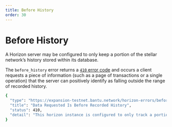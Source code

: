 ```yaml
---
title: Before History
order: 30
---
```


# Before History

A Horizon server may be configured to only keep a portion of the stellar network’s history stored within its database.

The `before_history` error returns a [`410` error code](https://developer.mozilla.org/en-US/docs/Web/HTTP/Status/410) and occurs a client requests a piece of information \(such as a page of transactions or a single operation\) that the server can positively identify as falling outside the range of recorded history.



```bash
{
  "type": "https://expansion-testnet.bantu.network/horizon-errors/before_history",
  "title": "Data Requested Is Before Recorded History",
  "status": 410,
  "detail": "This horizon instance is configured to only track a portion of the stellar network's latest history. This request is asking for results prior to the recorded history known to this horizon instance."
}
```

